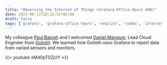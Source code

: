 ```yaml
---
title: "Observing the Internet of Things (Grafana Office Hours #08)"
date: 2023-08-11T20:31:53+02:00
draft: false
tags: ['grafana', 'grafana office hours', 'english', 'video', 'internet of things', 'golioth']
---
```

My colleague [Paul Balogh](https://javaducky.com) and I welcomed [Daniel Mangum](https://danielmangum.com/), Lead Cloud Engineer from [Golioth](https://golioth.io). We learned how Golioth uses Grafana to report data from varied sensors and monitors.

{{< youtube xMd0pT0ZjUY >}}
